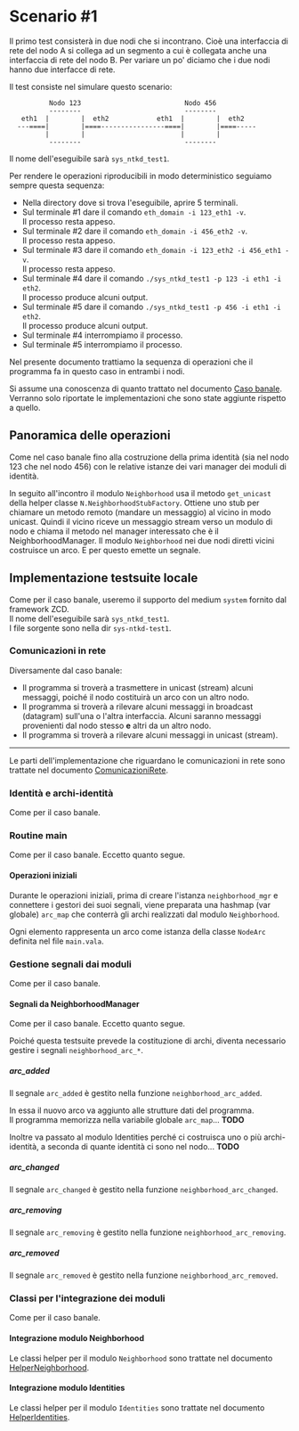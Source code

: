 # Scenario #1

Il primo test consisterà in due nodi che si incontrano. Cioè una interfaccia
di rete del nodo A si collega ad un segmento a cui è collegata anche una interfaccia
di rete del nodo B. Per variare un po' diciamo che i due nodi hanno due interfacce
di rete.

Il test consiste nel simulare questo scenario:

```
          Nodo 123                          Nodo 456          
          --------                          --------          
   eth1  |        |  eth2            eth1  |        |  eth2   
  ---====|        |====----------------====|        |====-----
         |        |                        |        |         
          --------                          --------          
```

Il nome dell'eseguibile sarà `sys_ntkd_test1`.

Per rendere le operazioni riproducibili in modo deterministico
seguiamo sempre questa sequenza:

*   Nella directory dove si trova l'eseguibile, aprire 5 terminali.
*   Sul terminale #1 dare il comando `eth_domain -i 123_eth1 -v`.  
    Il processo resta appeso.
*   Sul terminale #2 dare il comando `eth_domain -i 456_eth2 -v`.  
    Il processo resta appeso.
*   Sul terminale #3 dare il comando `eth_domain -i 123_eth2 -i 456_eth1 -v`.  
    Il processo resta appeso.
*   Sul terminale #4 dare il comando `./sys_ntkd_test1 -p 123 -i eth1 -i eth2`.  
    Il processo produce alcuni output.
*   Sul terminale #5 dare il comando `./sys_ntkd_test1 -p 456 -i eth1 -i eth2`.  
    Il processo produce alcuni output.
*   Sul terminale #4 interrompiamo il processo.
*   Sul terminale #5 interrompiamo il processo.

Nel presente documento trattiamo la sequenza di operazioni che il programma fa in
questo caso in entrambi i nodi.

Si assume una conoscenza di quanto trattato nel
documento [Caso banale](CasoBanale.md). Verranno solo riportate le implementazioni
che sono state aggiunte rispetto a quello.

## Panoramica delle operazioni

Come nel caso banale fino alla costruzione della prima identità (sia nel nodo 123
che nel nodo 456) con le relative istanze dei vari manager dei moduli di identità.

In seguito all'incontro il modulo `Neighborhood` usa il metodo `get_unicast` della
helper classe `N.NeighborhoodStubFactory`. Ottiene uno stub per chiamare un metodo
remoto (mandare un messaggio) al vicino in modo unicast. Quindi il vicino riceve un
messaggio stream verso un modulo di nodo e chiama il metodo nel manager interessato
che è il NeighborhoodManager. Il modulo `Neighborhood` nei due nodi diretti vicini
costruisce un arco. E per questo emette un segnale.



## Implementazione testsuite locale

Come per il caso banale, useremo il supporto del medium `system` fornito
dal framework ZCD.  
Il nome dell'eseguibile sarà `sys_ntkd_test1`.  
I file sorgente sono nella dir `sys-ntkd-test1`.

### Comunicazioni in rete

Diversamente dal caso banale:

*   Il programma si troverà a trasmettere in unicast (stream) alcuni
    messaggi, poiché il nodo costituirà un arco con un altro nodo.
*   Il programma si troverà a rilevare alcuni messaggi in broadcast (datagram)
    sull'una o l'altra interfaccia. Alcuni saranno messaggi provenienti dal
    nodo stesso **e** altri da un altro nodo.
*   Il programma si troverà a rilevare alcuni messaggi in unicast (stream).

* * *

Le parti dell'implementazione che riguardano le comunicazioni in rete sono trattate
nel documento [ComunicazioniRete](Scenario01ImplementazioneTestsuite/ComunicazioniRete.md).

### Identità e archi-identità

Come per il caso banale.

### Routine main

Come per il caso banale. Eccetto quanto segue.

#### Operazioni iniziali

Durante le operazioni iniziali, prima di creare l'istanza `neighborhood_mgr`
e connettere i gestori dei suoi segnali, viene preparata una hashmap (var globale)
`arc_map` che conterrà gli archi realizzati dal modulo `Neighborhood`.

Ogni elemento rappresenta un arco come istanza della classe `NodeArc` definita
nel file `main.vala`.

### Gestione segnali dai moduli

Come per il caso banale.

#### Segnali da NeighborhoodManager

Come per il caso banale. Eccetto quanto segue.

Poiché questa testsuite prevede la costituzione di archi,
diventa necessario gestire i segnali `neighborhood_arc_*`.

##### arc_added

Il segnale `arc_added` è gestito nella funzione `neighborhood_arc_added`.

In essa il nuovo arco va aggiunto alle strutture dati del programma.  
Il programma memorizza nella variabile globale `arc_map`... **TODO**

Inoltre va passato al modulo Identities perché ci costruisca uno o più
archi-identità, a seconda di quante identità ci sono nel nodo... **TODO**

##### arc_changed

Il segnale `arc_changed` è gestito nella funzione `neighborhood_arc_changed`.

##### arc_removing

Il segnale `arc_removing` è gestito nella funzione `neighborhood_arc_removing`.

##### arc_removed

Il segnale `arc_removed` è gestito nella funzione `neighborhood_arc_removed`.

### Classi per l'integrazione dei moduli

Come per il caso banale.

#### Integrazione modulo Neighborhood

Le classi helper per il modulo `Neighborhood` sono trattate nel documento
[HelperNeighborhood](Scenario01ImplementazioneTestsuite/HelperNeighborhood.md).

#### Integrazione modulo Identities

Le classi helper per il modulo `Identities` sono trattate nel documento
[HelperIdentities](Scenario01ImplementazioneTestsuite/HelperIdentities.md).

